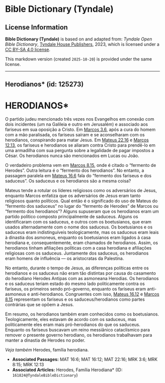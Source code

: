 # Bible Dictionary (Tyndale)

## License Information

**Bible Dictionary (Tyndale)** is based on and adapted from: _Tyndale Open Bible Dictionary_, [Tyndale House Publishers](https://tyndaleopenresources.com/), 2023, which is licensed under a [CC BY-SA 4.0 license](https://creativecommons.org/licenses/by-sa/4.0/legalcode.en).

This markdown version (created `2025-10-20`) is provided under the same license.



--------------------------------

## Herodianos* (id: 125273)

HERODIANOS\*
============

O partido judeu mencionado três vezes nos Evangelhos em conexão com dois incidentes (um na Galileia e outro em Jerusalém) e associado aos fariseus em sua oposição a Cristo. Em [Marcos 3\.6](https://ref.ly/Mark3:6), após a cura do homem com a mão paralisada, os fariseus saíram e se aconselharam com os herodianos, conspirando para matar Jesus. Em [Mateus 22\.16](https://ref.ly/Matt22:16) e [Marcos 12\.13](https://ref.ly/Mark12:13), os fariseus e herodianos se aliaram contra Cristo para prendê\-lo em uma armadilha com sua pergunta sobre a legalidade de pagar impostos a César. Os herodianos nunca são mencionados em Lucas ou João.

O verdadeiro problema vem em [Marcos 8\.15](https://ref.ly/Mark8:15), onde é citado o “fermento de Herodes”. Outra leitura é o “fermento dos herodianos”. No entanto, a passagem paralela em [Mateus 16\.6](https://ref.ly/Matt16:6) fala do “fermento dos fariseus e dos saduceus”. Os saduceus e os herodianos são a mesma coisa?

Mateus tende a rotular os líderes religiosos como os adversários de Jesus, enquanto Marcos enfatiza que os adversários de Jesus eram tanto religiosos quanto políticos. Qual então é o significado do uso de Mateus do “fermento dos saduceus” no lugar do “fermento de Herodes” de Marcos ou “fermento dos herodianos”? Alguns supuseram que os herodianos eram um partido político composto principalmente de saduceus. Alguns os identificaram com os saduceus, e outros com os boetusianos, que eram usados alternadamente com o nome dos saduceus. Os boetusianos e os saduceus eram indistinguíveis teologicamente, mas os saduceus eram leais à dinastia dos asmoneus, enquanto os boetusianos eram ligados à casa herodiana e, consequentemente, eram chamados de herodianos. Assim, os herodianos tinham afiliações políticas com a casa herodiana e afiliações religiosas com os saduceus. Juntamente dos saduceus, os herodianos eram homens de influência — os aristocratas da Palestina.

No entanto, durante o tempo de Jesus, as diferenças políticas entre os herodianos e os saduceus não eram tão distintas por causa do casamento do herodiano Herodes Antipas com as asmoneana Herodias. Os herodianos e os saduceus teriam estado do mesmo lado politicamente contra os fariseus, os primeiros sendo pró\-governo, enquanto os fariseus eram anti\-asmoneus e anti\-herodianos. Congruentes com isso, [Mateus 16\.12](https://ref.ly/Matt16:12) e [Marcos 8\.15](https://ref.ly/Mark8:15) representam os fariseus e os saduceus/herodianos como partes contrárias que se opõem a Jesus.

Em resumo, os herodianos também eram conhecidos como os boetusianos. Teologicamente, eles estavam de acordo com os saduceus, mas politicamente eles eram mais pró\-herodianos do que os saduceus. Enquanto os fariseus buscavam um reino messiânico cataclísmico para remover o presente governo herodiano, os herodianos trabalhavam para manter a dinastia de Herodes no poder.

*Veja também* Herodes, família herodiana.

* **Associated Passages:** MAT 16:6; MAT 16:12; MAT 22:16; MRK 3:6; MRK 8:15; MRK 12:13
* **Associated Articles:** Herodes, Família Herodiana* (ID: `161824@TyndaleBibleDictionary`)

